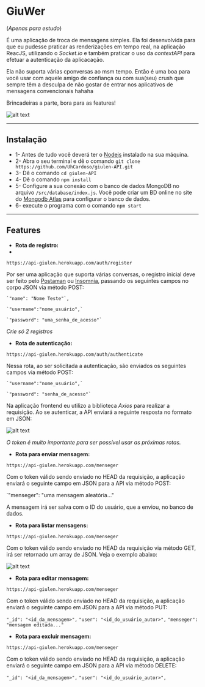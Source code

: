 # GiuWer

(*Apenas para estudo*)

É uma aplicação de troca de mensagens simples. Ela foi desenvolvida para que eu pudesse praticar as renderizações em tempo real, na aplicação ReacJS, utilizando o *Socket.io* e também praticar o uso da *contextAPI* para efetuar a autenticação da aplicacação.

Ela não suporta várias cponversas ao msm tempo. Então é uma boa para você usar com aquele amigo de confiança ou com sua(seu) crush que sempre têm a desculpa de não gostar de entrar nos aplicativos de mensagens convencionais hahaha

Brincadeiras a parte, bora para as features!

![alt text](https://thumbs2.imgbox.com/d2/66/2TGPEMOC_t.png)

---
## Instalação

- 1- Antes de tudo você deverá ter o [Nodejs](https://nodejs.org) instalado na sua máquina.
- 2- Abra o seu terminal e dê o comando `git clone https://github.com/UhCardoso/giulen-API.git`
- 3- Dê o comando `cd giulen-API`
- 4- Dê o comando `npm install`
- 5- Configure a sua conexão com o banco de dados MongoDB no arquivo `/src/database/index.js`. Você pode criar um BD online no site do [Mongodb Atlas](https://www.mongodb.com/cloud/atlas) para configurar o banco de dados.
- 6- execute o programa com o comando `npm start`


---
## Features

- **Rota de registro:**
- 
`https://api-giulen.herokuapp.com/auth/register`

Por ser uma aplicação que suporta várias conversas, o registro inicial deve ser feito pelo [Postaman](https://www.postman.com/) ou [Insomnia](https://insomnia.rest/download), passando os seguintes campos no corpo JSON via método POST:

    `"name": "Nome Teste"`,
    
	`"username":"nome_usuário",`
	
	`"password": "uma_senha_de_acesso"`

*Crie só 2 registros*

- **Rota de autenticação:**

`https://api-giulen.herokuapp.com/auth/authenticate`

Nessa rota, ao ser solicitada a autenticação, são enviados os seguintes campos via método POST: 

    `"username":"nome_usuário",`
    
	`"password": "senha_de_acesso"`

Na aplicação frontend eu utilizo a biblioteca *Axios* para realizar a requisição.
Ao se autenticar, a API enviará a reguinte resposta no formato em JSON: 

![alt text](https://thumbs2.imgbox.com/98/90/92MnbCsV_t.png)

*O token é muito importante para ser possível usar as próximas rotas.*

- **Rota para enviar mensagem:**

`https://api-giulen.herokuapp.com/menseger`

Com o token válido sendo enviado no HEAD da requisição, a aplicação enviará o seguinte campo em JSON para a API via método POST:

`"menseger": "uma mensagem aleatória..."

A mensagem irá ser salva com o ID do usuário, que a enviou, no banco de dados.

- **Rota para listar mensagens:**

`https://api-giulen.herokuapp.com/menseger`

Com o token válido sendo enviado no HEAD da requisição via método GET, irá ser retornado um array de JSON. Veja o exemplo abaixo:

![alt text](https://thumbs2.imgbox.com/d5/39/NPW7s6DW_t.png)

- **Rota para editar mensagem:**

`https://api-giulen.herokuapp.com/menseger`

Com o token válido sendo enviado no HEAD da requisição, a aplicação enviará o seguinte campo em JSON para a API via método PUT:

  `"_id": "<id_da_mensagem>",`
  `"user": "<id_do_usuário_autor>",`
  `"menseger": "mensagem editada..."`

- **Rota para excluir mensagem:**

`https://api-giulen.herokuapp.com/menseger`

Com o token válido sendo enviado no HEAD da requisição, a aplicação enviará o seguinte campo em JSON para a API via método DELETE:

  `"_id": "<id_da_mensagem>",`
  `"user": "<id_do_usuário_autor>",`
